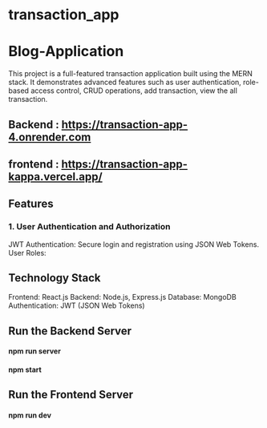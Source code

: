# transaction_app
# Blog-Application

This project is a full-featured transaction application built using the MERN stack. It demonstrates advanced features such as user authentication, role-based access control, CRUD operations, add transaction, view the all transaction.
## Backend : https://transaction-app-4.onrender.com
## frontend : https://transaction-app-kappa.vercel.app/

## Features

### 1. User Authentication and Authorization
JWT Authentication: Secure login and registration using JSON Web Tokens.
User Roles:


## Technology Stack
Frontend: React.js
Backend: Node.js, Express.js
Database: MongoDB
Authentication: JWT (JSON Web Tokens)

## Run the Backend Server
#### npm run server
#### npm start

##  Run the Frontend Server
#### npm run dev

<!-- ## Screenshot
![alt text](image.png) -->